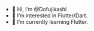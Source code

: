 - 👋 Hi, I’m @Dofujikashi
- 👀 I’m interested in Flutter/Dart.
- 🌱 I’m currently learning Flutter.
<!-- - 💞️ I’m looking to collaborate on ... -->
<!-- - 📫 How to reach me ... -->

<!---
Dofujikashi/Dofujikashi is a ✨ special ✨ repository because its `README.md` (this file) appears on your GitHub profile.
You can click the Preview link to take a look at your changes.
--->
